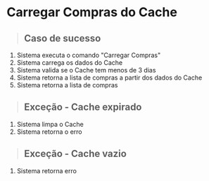 # Carregar Compras do Cache

> ## Caso de sucesso
1. Sistema executa o comando "Carregar Compras"
2. Sistema carrega os dados do Cache
3. Sistema valida se o Cache tem menos de 3 dias
4. Sistema retorna a lista de compras a partir dos dados do Cache
5. Sistema retorna a lista de compras

> ## Exceção - Cache expirado
1. Sistema limpa o Cache
2. Sistema retorna o erro

> ## Exceção - Cache vazio
1. Sistema retorna erro